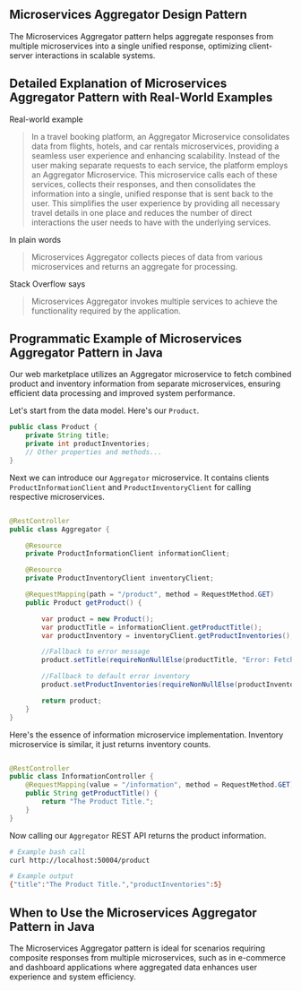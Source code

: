 ## Microservices Aggregator Design Pattern

The Microservices Aggregator pattern helps aggregate responses from multiple microservices into a single unified response, optimizing client-server interactions in scalable systems.

## Detailed Explanation of Microservices Aggregator Pattern with Real-World Examples

Real-world example

> In a travel booking platform, an Aggregator Microservice consolidates data from flights, hotels, and car rentals microservices, providing a seamless user experience and enhancing scalability. Instead of the user making separate requests to each service, the platform employs an Aggregator Microservice. This microservice calls each of these services, collects their responses, and then consolidates the information into a single, unified response that is sent back to the user. This simplifies the user experience by providing all necessary travel details in one place and reduces the number of direct interactions the user needs to have with the underlying services.

In plain words

> Microservices Aggregator collects pieces of data from various microservices and returns an aggregate for processing.

Stack Overflow says

> Microservices Aggregator invokes multiple services to achieve the functionality required by the application.

## Programmatic Example of Microservices Aggregator Pattern in Java

Our web marketplace utilizes an Aggregator microservice to fetch combined product and inventory information from separate microservices, ensuring efficient data processing and improved system performance.

Let's start from the data model. Here's our `Product`.

```java
public class Product {
    private String title;
    private int productInventories;
    // Other properties and methods...
}
```

Next we can introduce our `Aggregator` microservice. It contains clients `ProductInformationClient` and `ProductInventoryClient` for calling respective microservices.

```java

@RestController
public class Aggregator {

    @Resource
    private ProductInformationClient informationClient;

    @Resource
    private ProductInventoryClient inventoryClient;

    @RequestMapping(path = "/product", method = RequestMethod.GET)
    public Product getProduct() {

        var product = new Product();
        var productTitle = informationClient.getProductTitle();
        var productInventory = inventoryClient.getProductInventories();

        //Fallback to error message
        product.setTitle(requireNonNullElse(productTitle, "Error: Fetching Product Title Failed"));

        //Fallback to default error inventory
        product.setProductInventories(requireNonNullElse(productInventory, -1));

        return product;
    }
}
```

Here's the essence of information microservice implementation. Inventory microservice is similar, it just returns inventory counts.

```java

@RestController
public class InformationController {
    @RequestMapping(value = "/information", method = RequestMethod.GET)
    public String getProductTitle() {
        return "The Product Title.";
    }
}
```

Now calling our `Aggregator` REST API returns the product information.

```bash
# Example bash call
curl http://localhost:50004/product

# Example output
{"title":"The Product Title.","productInventories":5}
```

## When to Use the Microservices Aggregator Pattern in Java

The Microservices Aggregator pattern is ideal for scenarios requiring composite responses from multiple microservices, such as in e-commerce and dashboard applications where aggregated data enhances user experience and system efficiency.
